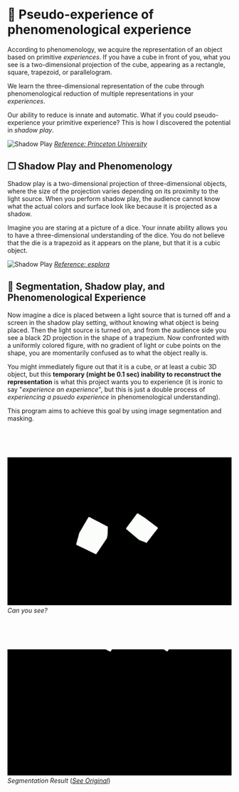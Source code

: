 # 🎲 Pseudo-experience of phenomenological experience

According to phenomenology, we acquire the representation of an object based on primitive *experiences*. If you have a cube in front of you, what you see is a two-dimensional projection of the cube, appearing as a rectangle, square, trapezoid, or parallelogram.

We learn the three-dimensional representation of the cube through phenomenological reduction of multiple representations in your *experiences*.

Our ability to reduce is innate and automatic. What if you could pseudo-experience your primitive experience? This is how I discovered the potential in *shadow play*.

![Shadow Play](https://popgoesthepage.princeton.edu/wp-content/uploads/sites/152/2014/08/shadow-play.jpg)
*[Reference: Princeton University](https://popgoesthepage.princeton.edu/shadow-play-2/)*

## ❐ Shadow Play and Phenomenology

Shadow play is a two-dimensional projection of three-dimensional objects, where the size of the projection varies depending on its proximity to the light source. When you perform shadow play, the audience cannot know what the actual colors and surface look like because it is projected as a shadow.

Imagine you are staring at a picture of a dice. Your innate ability allows you to have a three-dimensional understanding of the dice. You do not believe that the die is a trapezoid as it appears on the plane, but that it is a cubic object.

![Shadow Play](https://esplora.org.mt/wp-content/uploads/2020/05/Picture-1-1024x576.jpg)
*[Reference: esplora](https://esplora.org.mt/shadow-play/)*

## 🤖 Segmentation, Shadow play, and Phenomenological Experience

Now imagine a dice is placed between a light source that is turned off and a screen in the shadow play setting, without knowing what object is being placed. Then the light source is turned on, and from the audience side you see a black 2D projection in the shape of a trapezium. Now confronted with a uniformly colored figure, with no gradient of light or cube points on the shape, you are momentarily confused as to what the object really is.

You might immediately figure out that it is a cube, or at least a cubic 3D object, but this **temporary (might be 0.1 sec) inability to reconstruct the representation** is what this project wants you to experience (it is ironic to say "*experience an experience*", but this is just a double process of *experiencing a psuedo experience* in phenomenological understanding).

This program aims to achieve this goal by using image segmentation and masking.

<br>
<br>
<br>

![Screenshot of dices](sample/output.png)
*Can you see?*

<br>
<br>
<br>

![Segmentation and Shadow Play](sample/output.gif)
*Segmentation Result* 
(*[See Original](https://pixabay.com/videos/dice-dice-game-the-game-11117/)*)